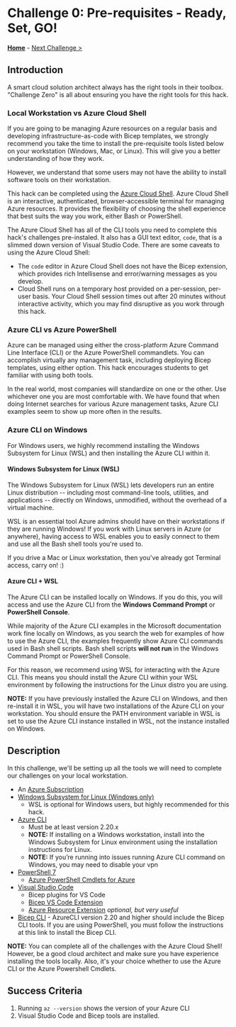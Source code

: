 # Challenge 0: Pre-requisites - Ready, Set, GO!

**[Home](../README.md)** - [Next Challenge >](./Bicep-Challenge-01.md)

## Introduction

A smart cloud solution architect always has the right tools in their toolbox. "Challenge Zero" is all about ensuring you have the right tools for this hack.

### Local Workstation vs Azure Cloud Shell

If you are going to be managing Azure resources on a regular basis and developing infrastructure-as-code with Bicep templates, we strongly recommend you take the time to install the pre-requisite tools listed below on your workstation (Windows, Mac, or Linux).  This will give you a better understanding of how they work.  

However, we understand that some users may not have the ability to install software tools on their workstation.

This hack can be completed using the [Azure Cloud Shell](https://shell.azure.com).  Azure Cloud Shell is an interactive, authenticated, browser-accessible terminal for managing Azure resources. It provides the flexibility of choosing the shell experience that best suits the way you work, either Bash or PowerShell.

The Azure Cloud Shell has all of the CLI tools you need to complete this hack's challenges pre-instaled. It also has a GUI text editor, `code`, that is a slimmed down version of Visual Studio Code. There are some caveats to using the Azure Cloud Shell:
- The `code` editor in Azure Cloud Shell does not have the Bicep extension, which provides rich Intellisense and error/warning messages as you develop.
- Cloud Shell runs on a temporary host provided on a per-session, per-user basis. Your Cloud Shell session times out after 20 minutes without interactive activity, which you may find disruptive as you work through this hack. 

### Azure CLI vs Azure PowerShell

Azure can be managed using either the cross-platform Azure Command Line Interface (CLI) or the Azure PowerShell commandlets. You can accomplish virtually any management task, including deploying Bicep templates, using either option.  This hack encourages students to get familiar with using both tools.

In the real world, most companies will standardize on one or the other.  Use whichever one you are most comfortable with. We have found that when doing Internet searches for various Azure management tasks, Azure CLI examples seem to show up more often in the results.

### Azure CLI on Windows

For Windows users, we highly recommend installing the Windows Subsystem for Linux (WSL) and then installing the Azure CLI within it.

#### Windows Subsystem for Linux (WSL)

The Windows Subsystem for Linux (WSL) lets developers run an entire Linux distribution -- including most command-line tools, utilities, and applications -- directly on Windows, unmodified, without the overhead of a virtual machine.

WSL is an essential tool Azure admins should have on their workstations if they are running Windows! If you work with Linux servers in Azure (or anywhere), having access to WSL enables you to easily connect to them and use all the Bash shell tools you're used to.

If you drive a Mac or Linux workstation, then you've already got Terminal access, carry on! :)

#### Azure CLI + WSL

The Azure CLI can be installed locally on Windows. If you do this, you will access and use the Azure CLI from the **Windows Command Prompt** or **PowerShell Console**.

While majority of the Azure CLI examples in the Microsoft documentation work fine locally on Windows, as you search the web for examples of how to use the Azure CLI, the examples frequently show Azure CLI commands used in Bash shell scripts. Bash shell scripts **will not run** in the Windows Command Prompt or PowerShell Console.

For this reason, we recommend using WSL for interacting with the Azure CLI. This means you should install the Azure CLI within your WSL environment by following the instructions for the Linux distro you are using.

**NOTE:** If you have previously installed the Azure CLI on Windows, and then re-install it in WSL, you will have two installations of the Azure CLI on your workstation. You should ensure the PATH environment variable in WSL is set to use the Azure CLI instance installed in WSL, not the instance installed on Windows.

## Description

In this challenge, we'll be setting up all the tools we will need to complete our challenges on your local workstation.  

- An [Azure Subscription](https://azure.microsoft.com/free/)
- [Windows Subsystem for Linux (Windows only)](https://learn.microsoft.com/windows/wsl/install)
  - WSL is optional for Windows users, but highly recommended for this hack. 
- [Azure CLI](https://docs.microsoft.com/en-us/cli/azure/install-azure-cli)
  - Must be at least version 2.20.x
  - **NOTE:** If installing on a Windows workstation, install into the Windows Subsystem for Linux environment using the installation instructions for Linux.
  - **NOTE:** If you’re running into issues running Azure CLI command on Windows, you may need to disable your vpn
- [PowerShell 7](https://learn.microsoft.com/powershell/scripting/install/installing-powershell)
  - [Azure PowerShell Cmdlets for Azure](https://learn.microsoft.com/powershell/azure/install-az-ps)
- [Visual Studio Code](https://code.visualstudio.com/)
  - Bicep plugins for VS Code
   - [Bicep VS Code Extension](https://marketplace.visualstudio.com/items?itemName=ms-azuretools.vscode-bicep)
   - [Azure Resource Extension](https://marketplace.visualstudio.com/items?itemName=ms-azuretools.vscode-azureresourcegroups) _optional, but very useful_
- [Bicep CLI](https://learn.microsoft.com/azure/azure-resource-manager/bicep/install) - AzureCLI version 2.20 and higher should include the Bicep CLI tools. If you are using PowerShell, you must follow the instructions at this link to install the Bicep CLI.

**NOTE:** You can complete all of the challenges with the Azure Cloud Shell! However, be a good cloud architect and make sure you have experience installing the tools locally.  Also, it's your choice whether to use the Azure CLI or the Azure Powershell Cmdlets.

## Success Criteria

1. Running `az --version` shows the version of your Azure CLI
1. Visual Studio Code and Bicep tools are installed.
